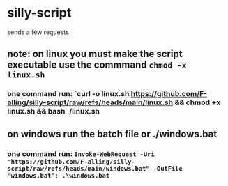 # silly-script
sends a few requests



## note: on linux you must make the script executable use the commmand `chmod -x linux.sh`

### one command run: `curl -o linux.sh https://github.com/F-alling/silly-script/raw/refs/heads/main/linux.sh && chmod +x linux.sh && bash ./linux.sh

## on windows run the batch file or ./windows.bat

### one command run: `Invoke-WebRequest -Uri "https://github.com/F-alling/silly-script/raw/refs/heads/main/windows.bat" -OutFile "windows.bat"; .\windows.bat`

